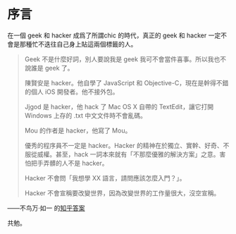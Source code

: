 # 序言

在一個 geek 和 hacker 成爲了所謂chic 的時代，真正的 geek 和 hacker 一定不會是那種忙不迭往自己身上貼這兩個標籤的人。

> Geek 不是什麼好詞，別人要說我是 geek 我可不會當件喜事。所以我也不說誰是 geek 了。
>
> 陳賢安是 hacker。他自學了 JavaScript 和 Objective-C，現在是幹得不錯的個人 iOS 開發者。他不接外包。
>
> Jjgod 是 hacker，他 hack 了 Mac OS X 自帶的 TextEdit，讓它打開 Windows 上存的 .txt 中文文件時不會亂碼。
>
> Mou 的作者是 hacker，他寫了 Mou。
>
> 優秀的程序員不一定是 hacker。Hacker 的精神在於獨立、實幹、好奇、不服從威權。甚至，hack 一詞本來就有「不那麼優雅的解決方案」之意。害怕把手弄髒的人不是 hacker。
>
> Hacker 不會問「我想學 XX 語言，請問應該怎麼入門？」。
>
> Hacker 不會宣稱要改變世界，因為改變世界的工作量很大，沒空宣稱。

——不鸟万·如一 的[知乎答案](https://www.zhihu.com/question/20360098/answer/14888022)

共勉。

